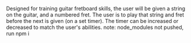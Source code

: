 Designed for training guitar fretboard skills, the user will be given a string on the guitar, and a numbered fret. The user is to play that string and fret before the next is given (on a set timer). The timer can be increased or decreased to match the user's abilities. 
note: node_modules not pushed, run npm i